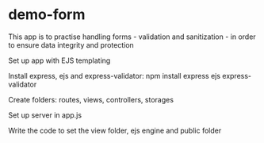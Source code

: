 # demo-form

This app is to practise handling forms - validation and sanitization - in order to ensure data integrity and protection

Set up app with EJS templating

Install express, ejs and 
express-validator:
npm install express ejs express-validator

Create folders: routes, views, controllers, storages

Set up server in app.js

Write the code to set the view folder, ejs engine and public folder